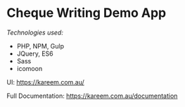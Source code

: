 # Cheque Writing Demo App

*Technologies used:*
- PHP, NPM, Gulp
- JQuery, ES6
- Sass
- icomoon

UI: https://kareem.com.au/

Full Documentation: https://kareem.com.au/documentation
